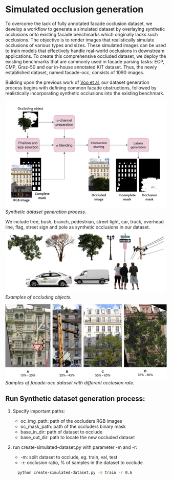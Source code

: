 # Simulated occlusion generation

To overcome the lack of fully annotated facade occlusion dataset, we develop a workflow to generate a simulated dataset by overlaying synthetic occlusions onto existing facade benchmarks which originally lacks such occlusions. The objective is to render images that realistically simulate occlusions of various types and sizes. These simulated images can be used to train models that effectively handle real-world occlusions in downstream applications. To create this comprehensive occluded dataset, we deploy the existing benchmarks that are commonly used in facade parsing tasks: ECP, CMP, Graz-50 and our in-house annotated KIT dataset. Thus, the newly established dataset, named facade-occ, consists of 1090 images.

Building upon the previous work of [Voo et al](https://arxiv.org/pdf/2205.06218), our dataset generation process begins with defining common facade obstructions, followed by realistically incorporating synthetic occlusions into the existing benchmark.

![](images/sim-dataset.png)
*Synthetic dataset generation process.*

We include tree, bush, branch, pedestrian, street light, car, truck, overhead line, flag, street sign and pole as synthetic occlusions in our dataset.
![](images/occluders-2.png)
*Examples of occluding objects.*

![](images/occ-info.png)
*Samples of facade-occ dataset with different occlusion rate.*

## Run Synthetic dataset generation process:

1. Specify important paths:
   - oc_img_path: path of the occluders RGB images
   - oc_mask_path: path of the occluders binary mask
   - base_in_dir: path of dataset to occlude
   - base_out_dir: path to locate the new occluded dataset

2. run create-simulated-dataset.py with parameter -m and -r:
   - -m: split dataset to occlude, eg. train, val, test
   - -r: occlusion ratio, % of samples in the dataset to occlude
   ```bash
     python create-simulated-dataset.py -m train -r 0.6
   ```
